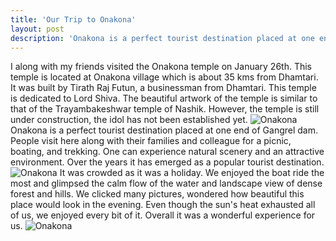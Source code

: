 ```yaml
---
title: 'Our Trip to Onakona'
layout: post
description: 'Onakona is a perfect tourist destination placed at one end of Gangrel dam. People visit here along with their families and colleague for a picnic, boating, and trekking. One can experience natural scenery and an attractive environment. Over the years it has emerged as a popular tourist destination.' 
---
```


I along with my friends visited the Onakona temple on January 26th. This temple is located at Onakona village which is about 35 kms from Dhamtari. It was built by Tirath Raj Futun, a businessman from Dhamtari. This temple is dedicated to Lord Shiva. The beautiful artwork of the temple is similar to that of the Trayambakeshwar temple of Nashik. However, the temple is still under construction, the idol has not been established yet.
![Onakona](https://raw.githubusercontent.com/yateendra/yateendra.github.io/master/assets/IMG_20210128_174808%5B1%5D.jpg)
Onakona is a perfect tourist destination placed at one end of Gangrel dam. People visit here along with their families and colleague for a picnic, boating, and trekking. One can experience natural scenery and an attractive environment. Over the years it has emerged as a popular tourist destination. 
![Onakona](https://raw.githubusercontent.com/yateendra/yateendra.github.io/master/assets/bengoli_babu_-20210128-0001%5B1%5D.jpg)
It was crowded as it was a holiday. We enjoyed the boat ride the most and glimpsed the calm flow of the water and landscape view of dense forest and hills. We clicked many pictures, wondered how beautiful this place would look in the evening. Even though the sun's heat exhausted all of us, we enjoyed every bit of it. Overall it was a wonderful experience for us.
![Onakona](https://raw.githubusercontent.com/yateendra/yateendra.github.io/master/assets/__black_bow-20210128-0001%5B1%5D.jpg)



